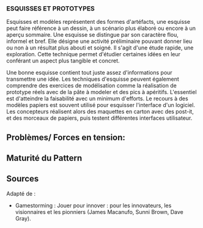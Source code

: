 ### ESQUISSES ET PROTOTYPES

Esquisses et modèles représentent des formes d'artéfacts, une esquisse peut faire référence à un dessin, à un scénario plus élaboré ou encore à un aperçu sommaire. Une esquisse se distingue par son caractère flou, informel et bref. Elle désigne une activité préliminaire pouvant donner lieu ou non à un résultat plus abouti et soigné. Il s'agit d'une étude rapide, une exploration. Cette technique permet d'étudier certaines idées en leur conférant un aspect plus tangible et concret. 

Une bonne esquisse contient tout juste assez d'informations pour transmettre une idée. Les techniques d'esquisse peuvent également comprendre des exercices de modélisation comme la réalisation de prototype réels avec de la pâte à modeler et des pics à apéritifs. L'essentiel est d'atteindre la faisabilité avec un minimum d'efforts. Le recours à des modèles papiers est souvent utilisé pour esquisser l'interface d'un logiciel. Les concepteurs réalisent alors des maquettes en carton avec des post-it, et des morceaux de papiers, puis testent différentes interfaces utilisateur.

## Problèmes/ Forces en tension:



## Maturité du Pattern


## Sources
Adapté de :
* Gamestorming : Jouer pour innover : pour les innovateurs, les visionnaires et les pionniers (James Macanufo, Sunni Brown, Dave Gray).
